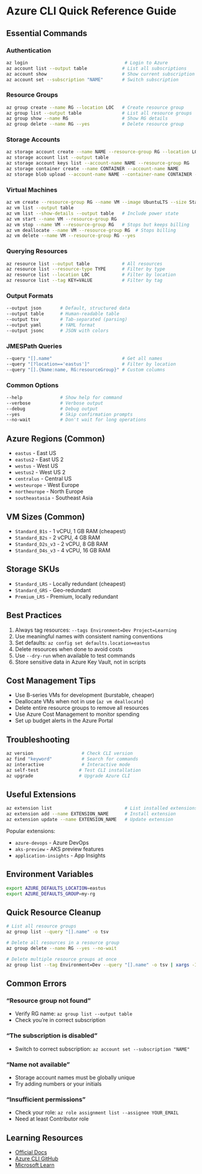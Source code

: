 # Azure CLI Quick Reference Guide

## Essential Commands

### Authentication

```bash
az login                                    # Login to Azure
az account list --output table             # List all subscriptions
az account show                            # Show current subscription
az account set --subscription "NAME"       # Switch subscription
```

### Resource Groups

```bash
az group create --name RG --location LOC   # Create resource group
az group list --output table               # List all resource groups
az group show --name RG                    # Show RG details
az group delete --name RG --yes            # Delete resource group
```

### Storage Accounts

```bash
az storage account create --name NAME --resource-group RG --location LOC --sku Standard_LRS
az storage account list --output table
az storage account keys list --account-name NAME --resource-group RG
az storage container create --name CONTAINER --account-name NAME
az storage blob upload --account-name NAME --container-name CONTAINER --name BLOB --file FILE
```

### Virtual Machines

```bash
az vm create --resource-group RG --name VM --image UbuntuLTS --size Standard_B1s --admin-username USER --generate-ssh-keys
az vm list --output table
az vm list --show-details --output table   # Include power state
az vm start --name VM --resource-group RG
az vm stop --name VM --resource-group RG   # Stops but keeps billing
az vm deallocate --name VM --resource-group RG  # Stops billing
az vm delete --name VM --resource-group RG --yes
```

### Querying Resources

```bash
az resource list --output table            # All resources
az resource list --resource-type TYPE      # Filter by type
az resource list --location LOC            # Filter by location
az resource list --tag KEY=VALUE           # Filter by tag
```

### Output Formats

```bash
--output json       # Default, structured data
--output table      # Human-readable table
--output tsv        # Tab-separated (parsing)
--output yaml       # YAML format
--output jsonc      # JSON with colors
```

### JMESPath Queries

```bash
--query "[].name"                          # Get all names
--query "[?location=='eastus']"            # Filter by location
--query "[].{Name:name, RG:resourceGroup}" # Custom columns
```

### Common Options

```bash
--help              # Show help for command
--verbose           # Verbose output
--debug             # Debug output
--yes               # Skip confirmation prompts
--no-wait           # Don't wait for long operations
```

## Azure Regions (Common)

- `eastus` - East US
- `eastus2` - East US 2
- `westus` - West US
- `westus2` - West US 2
- `centralus` - Central US
- `westeurope` - West Europe
- `northeurope` - North Europe
- `southeastasia` - Southeast Asia

## VM Sizes (Common)

- `Standard_B1s` - 1 vCPU, 1 GB RAM (cheapest)
- `Standard_B2s` - 2 vCPU, 4 GB RAM
- `Standard_D2s_v3` - 2 vCPU, 8 GB RAM
- `Standard_D4s_v3` - 4 vCPU, 16 GB RAM

## Storage SKUs

- `Standard_LRS` - Locally redundant (cheapest)
- `Standard_GRS` - Geo-redundant
- `Premium_LRS` - Premium, locally redundant

## Best Practices

1. Always tag resources: `--tags Environment=Dev Project=Learning`
1. Use meaningful names with consistent naming conventions
1. Set defaults: `az config set defaults.location=eastus`
1. Delete resources when done to avoid costs
1. Use `--dry-run` when available to test commands
1. Store sensitive data in Azure Key Vault, not in scripts

## Cost Management Tips

- Use B-series VMs for development (burstable, cheaper)
- Deallocate VMs when not in use (`az vm deallocate`)
- Delete entire resource groups to remove all resources
- Use Azure Cost Management to monitor spending
- Set up budget alerts in the Azure Portal

## Troubleshooting

```bash
az version                  # Check CLI version
az find "keyword"           # Search for commands
az interactive              # Interactive mode
az self-test               # Test CLI installation
az upgrade                 # Upgrade Azure CLI
```

## Useful Extensions

```bash
az extension list                           # List installed extensions
az extension add --name EXTENSION_NAME      # Install extension
az extension update --name EXTENSION_NAME   # Update extension
```

Popular extensions:

- `azure-devops` - Azure DevOps
- `aks-preview` - AKS preview features
- `application-insights` - App Insights

## Environment Variables

```bash
export AZURE_DEFAULTS_LOCATION=eastus
export AZURE_DEFAULTS_GROUP=my-rg
```

## Quick Resource Cleanup

```bash
# List all resource groups
az group list --query "[].name" -o tsv

# Delete all resources in a resource group
az group delete --name RG --yes --no-wait

# Delete multiple resource groups at once
az group list --tag Environment=Dev --query "[].name" -o tsv | xargs -I {} az group delete --name {} --yes --no-wait
```

## Common Errors

### “Resource group not found”

- Verify RG name: `az group list --output table`
- Check you’re in correct subscription

### “The subscription is disabled”

- Switch to correct subscription: `az account set --subscription "NAME"`

### “Name not available”

- Storage account names must be globally unique
- Try adding numbers or your initials

### “Insufficient permissions”

- Check your role: `az role assignment list --assignee YOUR_EMAIL`
- Need at least Contributor role

## Learning Resources

- [Official Docs](https://docs.microsoft.com/en-us/cli/azure/)
- [Azure CLI GitHub](https://github.com/Azure/azure-cli)
- [Microsoft Learn](https://docs.microsoft.com/en-us/learn/modules/control-azure-services-with-cli/)
